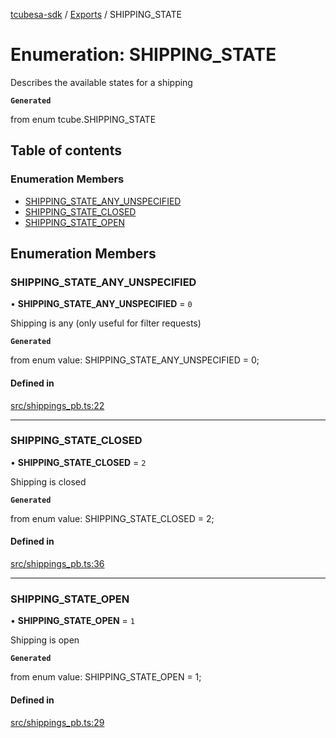[tcubesa-sdk](../README.md) / [Exports](../modules.md) / SHIPPING\_STATE

# Enumeration: SHIPPING\_STATE

Describes the available states for a shipping

**`Generated`**

from enum tcube.SHIPPING_STATE

## Table of contents

### Enumeration Members

- [SHIPPING\_STATE\_ANY\_UNSPECIFIED](SHIPPING_STATE.md#shipping_state_any_unspecified)
- [SHIPPING\_STATE\_CLOSED](SHIPPING_STATE.md#shipping_state_closed)
- [SHIPPING\_STATE\_OPEN](SHIPPING_STATE.md#shipping_state_open)

## Enumeration Members

### SHIPPING\_STATE\_ANY\_UNSPECIFIED

• **SHIPPING\_STATE\_ANY\_UNSPECIFIED** = ``0``

Shipping is any (only useful for filter requests)

**`Generated`**

from enum value: SHIPPING_STATE_ANY_UNSPECIFIED = 0;

#### Defined in

[src/shippings_pb.ts:22](https://github.com/TCUBEAI-TECHNOLOGIES-PRIVATE-LIMITED/ts-sdk/blob/d89536e/src/shippings_pb.ts#L22)

___

### SHIPPING\_STATE\_CLOSED

• **SHIPPING\_STATE\_CLOSED** = ``2``

Shipping is closed

**`Generated`**

from enum value: SHIPPING_STATE_CLOSED = 2;

#### Defined in

[src/shippings_pb.ts:36](https://github.com/TCUBEAI-TECHNOLOGIES-PRIVATE-LIMITED/ts-sdk/blob/d89536e/src/shippings_pb.ts#L36)

___

### SHIPPING\_STATE\_OPEN

• **SHIPPING\_STATE\_OPEN** = ``1``

Shipping is open

**`Generated`**

from enum value: SHIPPING_STATE_OPEN = 1;

#### Defined in

[src/shippings_pb.ts:29](https://github.com/TCUBEAI-TECHNOLOGIES-PRIVATE-LIMITED/ts-sdk/blob/d89536e/src/shippings_pb.ts#L29)
